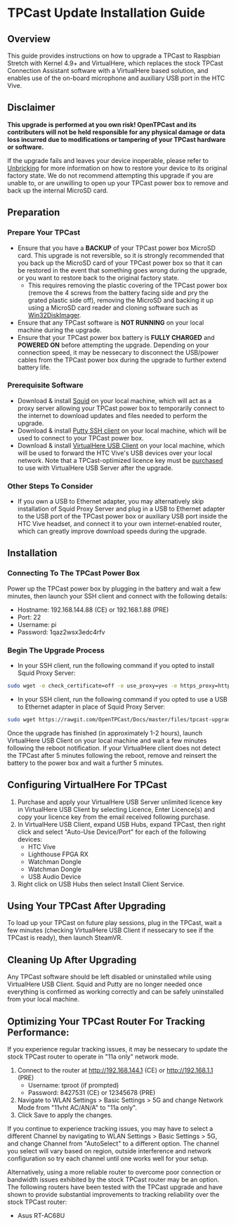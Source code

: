 # TPCast Update Installation Guide

## Overview
This guide provides instructions on how to upgrade a TPCast to Raspbian Stretch with Kernel 4.9+ and VirtualHere, which replaces the stock TPCast Connection Assistant software with a VirtualHere based solution, and enables use of the on-board microphone and auxiliary USB port in the HTC Vive.

## Disclaimer
**This upgrade is performed at you own risk! OpenTPCast and its contributers will not be held responsible for any physical damage or data loss incurred due to modifications or tampering of your TPCast hardware or software.**

If the upgrade fails and leaves your device inoperable, please refer to [Unbricking](UNBRICKING.md) for more information on how to restore your device to its original factory state.  We do not recommend attempting this upgrade if you are unable to, or are unwilling to open up your TPCast power box to remove and back up the internal MicroSD card.

## Preparation
### Prepare Your TPCast
- Ensure that you have a **BACKUP** of your TPCast power box MicroSD card.  This upgrade is not reversible, so it is strongly recommended that you back up the MicroSD card of your TPCast power box so that it can be restored in the event that something goes wrong during the upgrade, or you want to restore back to the original factory state.
    - This requires removing the plastic covering of the TPCast power box (remove the 4 screws from the battery facing side and pry the grated plastic side off), removing the MicroSD and backing it up using a MicroSD card reader and cloning software such as [Win32DiskImager](https://sourceforge.net/projects/win32diskimager/).
- Ensure that any TPCast software is **NOT RUNNING** on your local machine during the upgrade.
- Ensure that your TPCast power box battery is **FULLY CHARGED** and **POWERED ON** before attempting the upgrade.  Depending on your connection speed, it may be nessecary to disconnect the USB/power cables from the TPCast power box during the upgrade to further extend battery life.

### Prerequisite Software
- Download & install [Squid](http://squid.diladele.com/) on your local machine, which will act as a proxy server allowing your TPCast power box to temporarily connect to the internet to download updates and files needed to perform the upgrade.
- Download & install [Putty SSH client](http://www.putty.org/) on your local machine, which will be used to connect to your TPCast power box.
- Download & install [VirtualHere USB Client](https://virtualhere.com/usb_client_software) on your local machine, which will be used to forward the HTC Vive's USB devices over your local network.  Note that a TPCast-optimized licence key must be [purchased](https://www.virtualhere.com/tpcast_purchase) to use with VirtualHere USB Server after the upgrade.

### Other Steps To Consider
- If you own a USB to Ethernet adapter, you may alternatively skip installation of Squid Proxy Server and plug in a USB to Ethernet adapter to the USB port of the TPCast power box or auxiliary USB port inside the HTC Vive headset, and connect it to your own internet-enabled router, which can greatly improve download speeds during the upgrade.

## Installation
### Connecting To The TPCast Power Box
Power up the TPCast power box by plugging in the battery and wait a few minutes, then launch your SSH client and connect with the following details:
  - Hostname: 192.168.144.88 (CE) or 192.168.1.88 (PRE)
  - Port: 22
  - Username: pi
  - Password: 1qaz2wsx3edc4rfv

### Begin The Upgrade Process
- In your SSH client, run the following command if you opted to install Squid Proxy Server:
```bash
sudo wget -e check_certificate=off -e use_proxy=yes -e https_proxy=https://$(echo $SSH_CONNECTION | awk '{print $1}'):3128 https://rawgit.com/OpenTPCast/Docs/master/files/tpcast-upgrade.sh && sudo chmod +x ./tpcast-upgrade.sh && sudo ./tpcast-upgrade.sh $(echo $SSH_CONNECTION | awk '{print $1}')
```

- In your SSH client, run the following command if you opted to use a USB to Ethernet adapter in place of Squid Proxy Server:
```bash
sudo wget https://rawgit.com/OpenTPCast/Docs/master/files/tpcast-upgrade.sh && sudo chmod +x ./tpcast-upgrade.sh && sudo ./tpcast-upgrade.sh
```

Once the upgrade has finished (in approximately 1-2 hours), launch VirtualHere USB Client on your local machine and wait a few minutes following the reboot notification.  If your VirtualHere client does not detect the TPCast after 5 minutes following the reboot, remove and reinsert the battery to the power box and wait a further 5 minutes.

## Configuring VirtualHere For TPCast
1. Purchase and apply your VirtualHere USB Server unlimited licence key in VirtualHere USB Client by selecting Licence, Enter Licence(s) and copy your licence key from the email received following purchase.
1. In VirtualHere USB Client, expand USB Hubs, expand TPCast, then right click and select "Auto-Use Device/Port" for each of the following devices:
    - HTC Vive
    - Lighthouse FPGA RX
    - Watchman Dongle
    - Watchman Dongle
    - USB Audio Device
1. Right click on USB Hubs then select Install Client Service.

## Using Your TPCast After Upgrading
To load up your TPCast on future play sessions, plug in the TPCast, wait a few minutes (checking VirtualHere USB Client if nessecary to see if the TPCast is ready), then launch SteamVR.

## Cleaning Up After Upgrading
Any TPCast software should be left disabled or uninstalled while using VirtualHere USB Client.
Squid and Putty are no longer needed once everything is confirmed as working correctly and can be safely uninstalled from your local machine.

## Optimizing Your TPCast Router For Tracking Performance:
If you experience regular tracking issues, it may be nessecary to update the stock TPCast router to operate in "11a only" network mode.
1. Connect to the router at http://192.168.144.1 (CE) or http://192.168.1.1 (PRE)
    - Username: tproot (if prompted)
    - Password: 8427531 (CE) or 12345678 (PRE)
1. Navigate to WLAN Settings > Basic Settings > 5G and change Network Mode from "11vht AC/AN/A" to "11a only".
1. Click Save to apply the changes.

If you continue to experience tracking issues, you may have to select a different Channel by navigating to WLAN Settings > Basic Settings > 5G, and change Channel from "AutoSelect" to a different option.  The channel you select will vary based on region, outside interference and network configuration so try each channel until one works well for your setup.

Alternatively, using a more reliable router to overcome poor connection or bandwidth issues exhibited by the stock TPCast router may be an option.  The following routers have been tested with the TPCast upgrade and have shown to provide substantial improvements to tracking reliability over the stock TPCast router:
- Asus RT-AC68U

